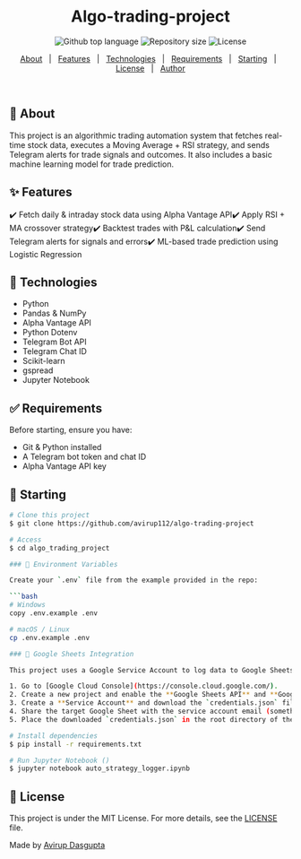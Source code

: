 <h1 align="center">Algo-trading-project</h1>

<p align="center">
  <img alt="Github top language" src="https://img.shields.io/github/languages/top/avirup112/algo-trading-project?color=56BEB8">
  <img alt="Repository size" src="https://img.shields.io/github/repo-size/avirup112/algo-trading-project?color=56BEB8">
  <img alt="License" src="https://img.shields.io/github/license/avirup112/algo-trading-project?color=56BEB8">
</p>

<p align="center">
  <a href="#dart-about">About</a> &#xa0; | &#xa0; 
  <a href="#sparkles-features">Features</a> &#xa0; | &#xa0;
  <a href="#rocket-technologies">Technologies</a> &#xa0; | &#xa0;
  <a href="#white_check_mark-requirements">Requirements</a> &#xa0; | &#xa0;
  <a href="#checkered_flag-starting">Starting</a> &#xa0; | &#xa0;
  <a href="#memo-license">License</a> &#xa0; | &#xa0;
  <a href="https://github.com/avirup112" target="_blank">Author</a>
</p>

<br>

## :dart: About ##

This project is an algorithmic trading automation system that fetches real-time stock data, executes a Moving Average + RSI strategy, and sends Telegram alerts for trade signals and outcomes. It also includes a basic machine learning model for trade prediction.

## :sparkles: Features ##

:heavy_check_mark: Fetch daily & intraday stock data using Alpha Vantage API:heavy_check_mark: Apply RSI + MA crossover strategy:heavy_check_mark: Backtest trades with P&L calculation:heavy_check_mark: Send Telegram alerts for signals and errors:heavy_check_mark: ML-based trade prediction using Logistic Regression

## :rocket: Technologies ##

- Python
- Pandas & NumPy
- Alpha Vantage API
- Python Dotenv
- Telegram Bot API
- Telegram Chat ID
- Scikit-learn
- gspread 
- Jupyter Notebook

## :white_check_mark: Requirements ##

Before starting, ensure you have:

- Git & Python installed
- A Telegram bot token and chat ID
- Alpha Vantage API key

## :checkered_flag: Starting ##

```bash
# Clone this project
$ git clone https://github.com/avirup112/algo-trading-project

# Access
$ cd algo_trading_project

### 🔑 Environment Variables

Create your `.env` file from the example provided in the repo:

```bash
# Windows
copy .env.example .env

# macOS / Linux
cp .env.example .env

### 🔐 Google Sheets Integration

This project uses a Google Service Account to log data to Google Sheets.

1. Go to [Google Cloud Console](https://console.cloud.google.com/).
2. Create a new project and enable the **Google Sheets API** and **Google Drive API**.
3. Create a **Service Account** and download the `credentials.json` file.
4. Share the target Google Sheet with the service account email (something like `xxxx@xxxx.iam.gserviceaccount.com`).
5. Place the downloaded `credentials.json` in the root directory of the project.

# Install dependencies
$ pip install -r requirements.txt

# Run Jupyter Notebook ()
$ jupyter notebook auto_strategy_logger.ipynb
```

## :memo: License ##

This project is under the MIT License. For more details, see the [LICENSE](LICENSE) file.

Made by <a href="https://github.com/avirup112" target="_blank">Avirup Dasgupta</a>